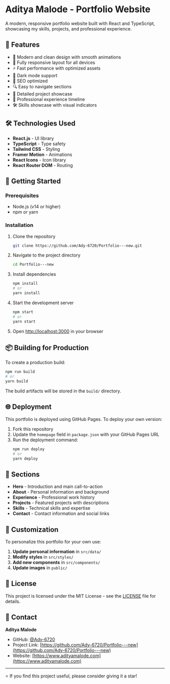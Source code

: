 # Aditya Malode - Portfolio Website

A modern, responsive portfolio website built with React and TypeScript, showcasing my skills, projects, and professional experience.

## 🌟 Features

- 🎨 Modern and clean design with smooth animations
- 📱 Fully responsive layout for all devices
- ⚡ Fast performance with optimized assets
- 🌙 Dark mode support
- 🎯 SEO optimized
- 🔍 Easy to navigate sections
- 📝 Detailed project showcase
- 💼 Professional experience timeline
- 🛠️ Skills showcase with visual indicators

## 🛠️ Technologies Used

- **React.js** - UI library
- **TypeScript** - Type safety
- **Tailwind CSS** - Styling
- **Framer Motion** - Animations
- **React Icons** - Icon library
- **React Router DOM** - Routing

## 🚀 Getting Started

### Prerequisites

- Node.js (v14 or higher)
- npm or yarn

### Installation

1. Clone the repository
   ```bash
   git clone https://github.com/Ady-6720/Portfolio---new.git
   ```

2. Navigate to the project directory
   ```bash
   cd Portfolio---new
   ```

3. Install dependencies
   ```bash
   npm install
   # or
   yarn install
   ```

4. Start the development server
   ```bash
   npm start
   # or
   yarn start
   ```

5. Open [http://localhost:3000](http://localhost:3000) in your browser

## 📦 Building for Production

To create a production build:

```bash
npm run build
# or
yarn build
```

The build artifacts will be stored in the `build/` directory.

## 🌐 Deployment

This portfolio is deployed using GitHub Pages. To deploy your own version:

1. Fork this repository
2. Update the `homepage` field in `package.json` with your GitHub Pages URL
3. Run the deployment command:
   ```bash
   npm run deploy
   # or
   yarn deploy
   ```

## 📱 Sections

- **Hero** - Introduction and main call-to-action
- **About** - Personal information and background
- **Experience** - Professional work history
- **Projects** - Featured projects with descriptions
- **Skills** - Technical skills and expertise
- **Contact** - Contact information and social links

## 🔧 Customization

To personalize this portfolio for your own use:

1. **Update personal information** in `src/data/`
2. **Modify styles** in `src/styles/`
3. **Add new components** in `src/components/`
4. **Update images** in `public/`

## 📄 License

This project is licensed under the MIT License - see the [LICENSE](LICENSE) file for details.

## 🤝 Contact

**Aditya Malode**
- GitHub: [@Ady-6720](https://github.com/Ady-6720)
- Project Link: [https://github.com/Ady-6720/Portfolio---new](https://github.com/Ady-6720/Portfolio---new)
- Website: [https://www.adityamalode.com](https://www.adityamalode.com)

---

⭐ If you find this project useful, please consider giving it a star!
